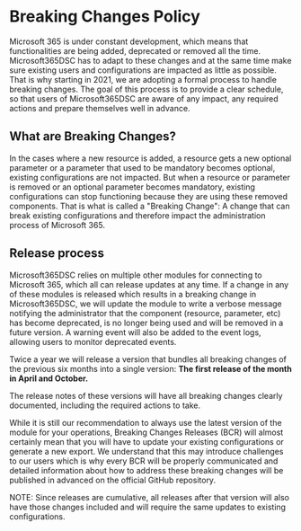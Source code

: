 # Breaking Changes Policy

Microsoft 365 is under constant development, which means that functionalities are being added, deprecated or removed all the time. Microsoft365DSC has to adapt to these changes and at the same time make sure existing users and configurations are impacted as little as possible. That is why starting in 2021, we are adopting a formal process to handle breaking changes. The goal of this process is to provide a clear schedule, so that users of Microsoft365DSC are aware of any impact, any required actions and prepare themselves well in advance.

## What are Breaking Changes?

In the cases where a new resource is added, a resource gets a new optional parameter or a parameter that used to be mandatory becomes optional, existing configurations are not impacted. But when a resource or parameter is removed or an optional parameter becomes mandatory, existing configurations can stop functioning because they are using these removed components. That is what is called a "Breaking Change": A change that can break existing configurations and therefore impact the administration process of Microsoft 365.

## Release process

Microsoft365DSC relies on multiple other modules for connecting to Microsoft 365, which all can release updates at any time. If a change in any of these modules is released which results in a breaking change in Microsoft365DSC, we will update the module to write a verbose message notifying the administrator that the component (resource, parameter, etc) has become deprecated, is no longer being used and will be removed in a future version. A warning event will also be added to the event logs, allowing users to monitor deprecated events.

Twice a year we will release a version that bundles all breaking changes of the previous six months into a single version: **The first release of the month in April and October.**

The release notes of these versions will have all breaking changes clearly documented, including the required actions to take.

While it is still our recommendation to always use the latest version of the module for your operations, Breaking Changes Releases (BCR) will almost certainly mean that you will have to update your existing configurations or generate a new export. We understand that this may introduce challenges to our users which is why every BCR will be properly communicated and detailed information about how to address these breaking changes will be published in advanced on the official GitHub repository.

NOTE: Since releases are cumulative, all releases after that version will also have those changes included and will require the same updates to existing configurations.
